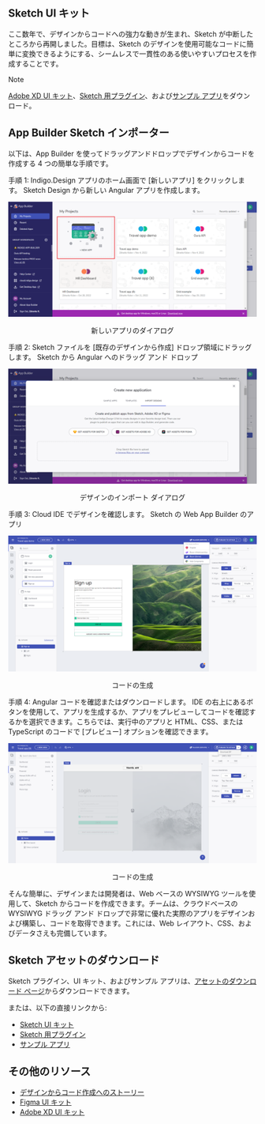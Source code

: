 ## Sketch UI キット

ここ数年で、デザインからコードへの強力な動きが生まれ、Sketch が中断したところから再開しました。目標は、Sketch のデザインを使用可能なコードに簡単に変換できるようにする、シームレスで一貫性のある使いやすいプロセスを作成することです。

> [!NOTE]
> [Adobe XD UI キット](https://dl.infragistics.com/products/Infragistics/Indigo.Design/ABECAC7231EE434C8CD3DC619BE6F75B/Infragistics_IndigoDesign_UI_Kit.zip)、[Sketch 用プラグイン](https://dl.infragistics.com/products/Infragistics/Indigo.Design/9EB45F5BB4B3442F8B4CECB3EB403063/Infragistics_IndigoDesign_Sketch_Plugin.zip)、および[サンプル アプリ](https://dl.infragistics.com/products/Infragistics/Indigo.Design/Samples/Infragistics_IndigoDesign_Sample_Apps.zip)をダウンロード。

## App Builder Sketch インポーター
以下は、App Builder を使ってドラッグアンドドロップでデザインからコードを作成する 4 つの簡単な手順です。

手順 1: Indigo.Design アプリのホーム画面で [新しいアプリ] をクリックします。
Sketch Design から新しい Angular アプリを作成します。

<img class="responsive-img screen-capture" src="../images/new-app-dialog.PNG" />
<p style="width: 100%; text-align:center;">新しいアプリのダイアログ</p>

手順 2: Sketch ファイルを [既存のデザインから作成] ドロップ領域にドラッグします。
Sketch から Angular へのドラッグ アンド ドロップ

<img class="responsive-img screen-capture" src="../images/import-designs-dialog.PNG" />
<p style="width: 100%; text-align:center;">デザインのインポート ダイアログ</p>

手順 3: Cloud IDE でデザインを確認します。
Sketch の Web App Builder のアプリ

<img class="responsive-img screen-capture" src="../images/generate-code.PNG" />
<p style="width: 100%; text-align:center;">コードの生成</p>

手順 4: Angular コードを確認またはダウンロードします。
IDE の右上にあるボタンを使用して、アプリを生成するか、アプリをプレビューしてコードを確認するかを選択できます。こちらでは、実行中のアプリと HTML、CSS、または TypeScript のコードで [プレビュー] オプションを確認できます。

<img class="responsive-img screen-capture" src="../images/download-project.PNG" />
<p style="width: 100%; text-align:center;">コードの生成</p>


そんな簡単に、デザインまたは開発者は、Web ベースの WYSIWYG ツールを使用して、Sketch からコードを作成できます。チームは、クラウドベースの WYSIWYG ドラッグ アンド ドロップで非常に優れた実際のアプリをデザインおよび構築し、コードを取得できます。これには、Web レイアウト、CSS、およびデータさえも完備しています。

## Sketch アセットのダウンロード 

Sketch プラグイン、UI キット、およびサンプル アプリは、[アセットのダウンロード ページ](https://cloud.indigo.design/resources/sketch)からダウンロードできます。

または、以下の直接リンクから:
- [Sketch UI キット](https://dl.infragistics.com/products/Infragistics/Indigo.Design/ABECAC7231EE434C8CD3DC619BE6F75B/Infragistics_IndigoDesign_UI_Kit.zip)
- [Sketch 用プラグイン](https://dl.infragistics.com/products/Infragistics/Indigo.Design/9EB45F5BB4B3442F8B4CECB3EB403063/Infragistics_IndigoDesign_Sketch_Plugin.zip)
- [サンプル アプリ](https://dl.infragistics.com/products/Infragistics/Indigo.Design/Samples/Infragistics_IndigoDesign_Sample_Apps.zip)

## その他のリソース

<div class="divider--half"></div>

* [デザインからコード作成へのストーリー](../design-to-code-story.md)
* [Figma UI キット](figma.md)
* [Adobe XD UI キット](adobe-xd.md)
